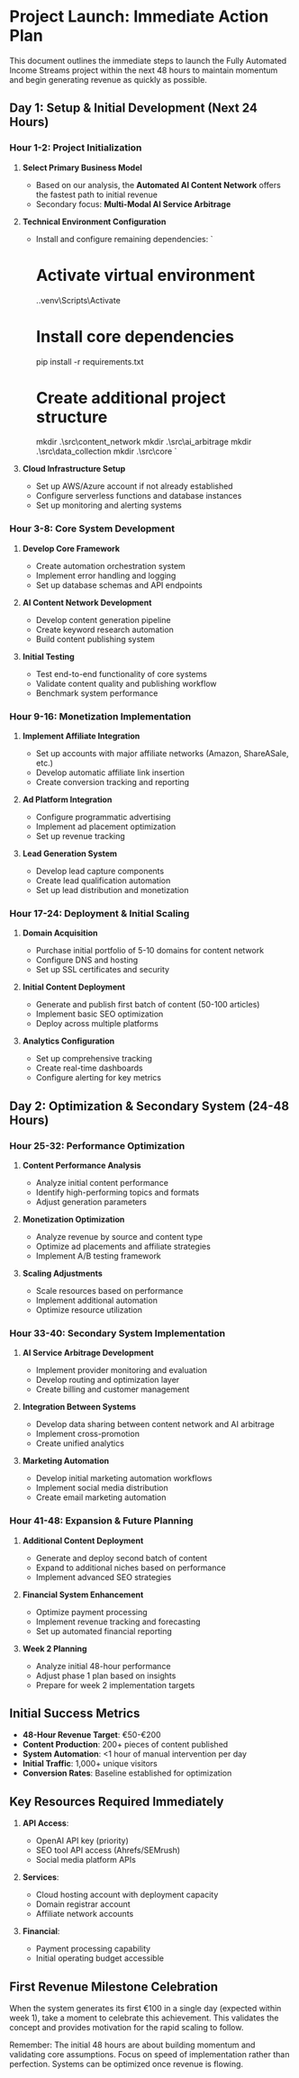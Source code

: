 # Project Launch: Immediate Action Plan

This document outlines the immediate steps to launch the Fully Automated Income Streams project within the next 48 hours to maintain momentum and begin generating revenue as quickly as possible.

## Day 1: Setup & Initial Development (Next 24 Hours)

### Hour 1-2: Project Initialization

1. **Select Primary Business Model**
   - Based on our analysis, the **Automated AI Content Network** offers the fastest path to initial revenue
   - Secondary focus: **Multi-Modal AI Service Arbitrage**

2. **Technical Environment Configuration**
   - Install and configure remaining dependencies:
     `
     # Activate virtual environment
     .\.venv\Scripts\Activate
     
     # Install core dependencies
     pip install -r requirements.txt
     
     # Create additional project structure
     mkdir .\src\content_network
     mkdir .\src\ai_arbitrage
     mkdir .\src\data_collection
     mkdir .\src\core
     `

3. **Cloud Infrastructure Setup**
   - Set up AWS/Azure account if not already established
   - Configure serverless functions and database instances
   - Set up monitoring and alerting systems

### Hour 3-8: Core System Development

1. **Develop Core Framework**
   - Create automation orchestration system
   - Implement error handling and logging
   - Set up database schemas and API endpoints

2. **AI Content Network Development**
   - Develop content generation pipeline
   - Create keyword research automation
   - Build content publishing system

3. **Initial Testing**
   - Test end-to-end functionality of core systems
   - Validate content quality and publishing workflow
   - Benchmark system performance

### Hour 9-16: Monetization Implementation

1. **Implement Affiliate Integration**
   - Set up accounts with major affiliate networks (Amazon, ShareASale, etc.)
   - Develop automatic affiliate link insertion
   - Create conversion tracking and reporting

2. **Ad Platform Integration**
   - Configure programmatic advertising
   - Implement ad placement optimization
   - Set up revenue tracking

3. **Lead Generation System**
   - Develop lead capture components
   - Create lead qualification automation
   - Set up lead distribution and monetization

### Hour 17-24: Deployment & Initial Scaling

1. **Domain Acquisition**
   - Purchase initial portfolio of 5-10 domains for content network
   - Configure DNS and hosting
   - Set up SSL certificates and security

2. **Initial Content Deployment**
   - Generate and publish first batch of content (50-100 articles)
   - Implement basic SEO optimization
   - Deploy across multiple platforms

3. **Analytics Configuration**
   - Set up comprehensive tracking
   - Create real-time dashboards
   - Configure alerting for key metrics

## Day 2: Optimization & Secondary System (24-48 Hours)

### Hour 25-32: Performance Optimization

1. **Content Performance Analysis**
   - Analyze initial content performance
   - Identify high-performing topics and formats
   - Adjust generation parameters

2. **Monetization Optimization**
   - Analyze revenue by source and content type
   - Optimize ad placements and affiliate strategies
   - Implement A/B testing framework

3. **Scaling Adjustments**
   - Scale resources based on performance
   - Implement additional automation
   - Optimize resource utilization

### Hour 33-40: Secondary System Implementation

1. **AI Service Arbitrage Development**
   - Implement provider monitoring and evaluation
   - Develop routing and optimization layer
   - Create billing and customer management

2. **Integration Between Systems**
   - Develop data sharing between content network and AI arbitrage
   - Implement cross-promotion
   - Create unified analytics

3. **Marketing Automation**
   - Develop initial marketing automation workflows
   - Implement social media distribution
   - Create email marketing automation

### Hour 41-48: Expansion & Future Planning

1. **Additional Content Deployment**
   - Generate and deploy second batch of content
   - Expand to additional niches based on performance
   - Implement advanced SEO strategies

2. **Financial System Enhancement**
   - Optimize payment processing
   - Implement revenue tracking and forecasting
   - Set up automated financial reporting

3. **Week 2 Planning**
   - Analyze initial 48-hour performance
   - Adjust phase 1 plan based on insights
   - Prepare for week 2 implementation targets

## Initial Success Metrics

- **48-Hour Revenue Target**: €50-€200
- **Content Production**: 200+ pieces of content published
- **System Automation**: <1 hour of manual intervention per day
- **Initial Traffic**: 1,000+ unique visitors
- **Conversion Rates**: Baseline established for optimization

## Key Resources Required Immediately

1. **API Access**:
   - OpenAI API key (priority)
   - SEO tool API access (Ahrefs/SEMrush)
   - Social media platform APIs

2. **Services**:
   - Cloud hosting account with deployment capacity
   - Domain registrar account
   - Affiliate network accounts

3. **Financial**:
   - Payment processing capability
   - Initial operating budget accessible

## First Revenue Milestone Celebration

When the system generates its first €100 in a single day (expected within week 1), take a moment to celebrate this achievement. This validates the concept and provides motivation for the rapid scaling to follow.

Remember: The initial 48 hours are about building momentum and validating core assumptions. Focus on speed of implementation rather than perfection. Systems can be optimized once revenue is flowing.
